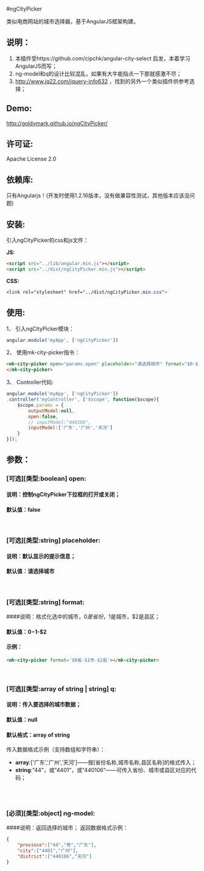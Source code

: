 #ngCityPicker

类似电商网站的城市选择器，基于AngularJS框架构建。

## 说明：
1. 本插件受https://github.com/cipchk/angular-city-select 启发，本着学习AngularJS而写；
2. ng-model和q的设计比较混乱，如果有大牛能指点一下那就感激不尽；
3. http://www.jq22.com/jquery-info632 ，找到的另外一个类似插件供参考选择；

## Demo:
http://goldymark.github.io/ngCityPicker/

## 许可证:
Apache License 2.0

## 依赖库:
只有Angularjs！(开发时使用1.2.16版本，没有做兼容性测试，其他版本应该没问题)

## 安装:
引入ngCityPicker的css和js文件：

**JS:**
```html
<script src="../lib/angular.min.js"></script>
<script src="../dist/ngCityPicker.min.js"></script>
```
**CSS:**
```css
<link rel="stylesheet" href="../dist/ngCityPicker.min.css">
```

## 使用:
1、 引入ngCityPicker模块：
```javascript
angular.module('myApp', ['ngCityPicker'])
```

2、 使用mk-city-picker指令：
```html
<mk-city-picker open="params.open" placeholder="请选择城市" format="$0-$1-$2" ng-model="params.outputModel" q="params.inputModel">
</mk-city-picker>
```

3、 Controller代码:
```javascript
angular.module('myApp', ['ngCityPicker'])
.controller('myController', ['$scope', function($scope){
    $scope.params = {
        outputModel:null,
        open:false,
        // inputModel:"440106",
        inputModel:['广东','广州','天河']
    }
}]);
```

## 参数：
### [可选][类型:boolean] open:
#### 说明：控制ngCityPicker下拉框的打开或关闭；
#### 默认值：false
<br/>

### [可选][类型:string] placeholder:
#### 说明：默认显示的提示信息；
#### 默认值：请选择城市
<br/>

### [可选][类型:string] format:
####说明：格式化选中的城市，$0是省份，$1是城市，$2是县区；
#### 默认值：$0-$1-$2
#### 示例：
```html
<mk-city-picker format='$0省-$1市-$2县'></mk-city-picker>
```
<br/>

### [可选][类型:**array of string** | **string**] q:
#### 说明：传入要选择的城市数据；
#### 默认值：null
#### 默认格式：**array of string**
传入数据格式示例（支持数组和字符串）：
- **array**:['广东','广州','天河']——按[省份名称,城市名称,县区名称]的格式传入；
- **string**:"44"，或"4401"，或"440106"——可传入省份、城市或县区对应的代码；
<br/>
<br/>

### [必须][类型:object] ng-model:
####说明：返回选择的城市；
返回数据格式示例：
```json
{
    "province":["44","粤","广东"],
    "city":["4401","广州"],
    "district":["440106","天河"]
}
```